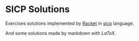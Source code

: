 # SICP Solutions

Exercises solutions implemented by [Racket](https://racket-lang.org/) in [sicp](https://pkgs.racket-lang.org/package/sicp) language.

And some solutions made by markdown with $LaTeX$.
